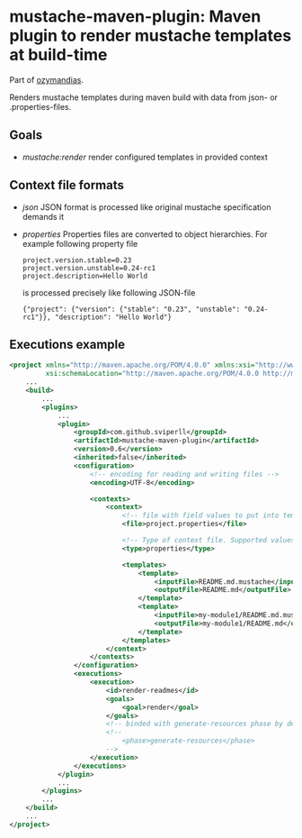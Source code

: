 mustache-maven-plugin: Maven plugin to render mustache templates at build-time
==============================================================================

Part of [ozymandias](https://github.com/sviperll/ozymandias).

Renders mustache templates during maven build with data from json- or .properties-files.

Goals
-----

 * *mustache:render* render configured templates in provided context

Context file formats
--------------------

 * *json* JSON format is processed like original mustache specification demands it

 * *properties* Properties files are converted to object hierarchies. For example following property file

   ```
   project.version.stable=0.23
   project.version.unstable=0.24-rc1
   project.description=Hello World
   ```

   is processed precisely like following JSON-file

   ```
   {"project": {"version": {"stable": "0.23", "unstable": "0.24-rc1"}}, "description": "Hello World"}
   ```

Executions example
------------------

```xml
<project xmlns="http://maven.apache.org/POM/4.0.0" xmlns:xsi="http://www.w3.org/2001/XMLSchema-instance"
         xsi:schemaLocation="http://maven.apache.org/POM/4.0.0 http://maven.apache.org/xsd/maven-4.0.0.xsd">
    ...
    <build>
        ...
        <plugins>
            ...
            <plugin>
                <groupId>com.github.sviperll</groupId>
                <artifactId>mustache-maven-plugin</artifactId>
                <version>0.6</version>
                <inherited>false</inherited>
                <configuration>
                    <!-- encoding for reading and writing files -->
                    <encoding>UTF-8</encoding>

                    <contexts>
                        <context>
                            <!-- file with field values to put into templates -->
                            <file>project.properties</file>

                            <!-- Type of context file. Supported values: json, properties -->
                            <type>properties</type>

                            <templates>
                                <template>
                                    <inputFile>README.md.mustache</inputFile>
                                    <outputFile>README.md</outputFile>
                                </template>
                                <template>
                                    <inputFile>my-module1/README.md.mustache</inputFile>
                                    <outputFile>my-module1/README.md</outputFile>
                                </template>
                            </templates>
                        </context>
                    </contexts>
                </configuration>
                <executions>
                    <execution>
                        <id>render-readmes</id>
                        <goals>
                            <goal>render</goal>
                        </goals>
                        <!-- binded with generate-resources phase by default -->
                        <!--
                            <phase>generate-resources</phase>
                        -->
                    </execution>
                </executions>
            </plugin>
            ...
        </plugins>
        ...
    </build>
    ...
</project>

```
